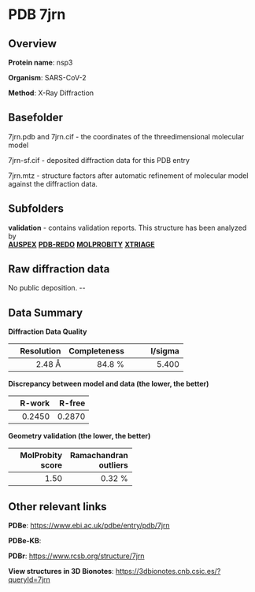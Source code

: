 # PDB 7jrn

## Overview

**Protein name**: nsp3

**Organism**: SARS-CoV-2

**Method**: X-Ray Diffraction



## Basefolder

7jrn.pdb and 7jrn.cif - the coordinates of the threedimensional molecular model

7jrn-sf.cif - deposited diffraction data for this PDB entry

7jrn.mtz - structure factors after automatic refinement of molecular model against the diffraction data.

## Subfolders





**validation** - contains validation reports. This structure has been analyzed by <br>[**AUSPEX**](https://github.com/thorn-lab/coronavirus_structural_task_force/tree/master/pdb/nsp3/SARS-CoV-2/7jrn/validation/auspex) [**PDB-REDO**](https://github.com/thorn-lab/coronavirus_structural_task_force/tree/master/pdb/nsp3/SARS-CoV-2/7jrn/validation/pdb-redo) [**MOLPROBITY**](https://github.com/thorn-lab/coronavirus_structural_task_force/tree/master/pdb/nsp3/SARS-CoV-2/7jrn/validation/molprobity) [**XTRIAGE**](https://github.com/thorn-lab/coronavirus_structural_task_force/blob/master/pdb/nsp3/SARS-CoV-2/7jrn/validation/Xtriage_output.log)  



## Raw diffraction data

No public deposition. --<br> 

## Data Summary
**Diffraction Data Quality**

|   | Resolution | Completeness| I/sigma |
|---|-------------:|----------------:|--------------:|
|   |2.48 Å|84.8  %|<img width=50/>5.400|

**Discrepancy between model and data (the lower, the better)**

|   | **R-work**| **R-free**   
|---|-------------:|----------------:|           
||  0.2450|  0.2870|

**Geometry validation (the lower, the better)**

|   |**MolProbity<br>score**| **Ramachandran<br>outliers** 
|---|-------------:|----------------:|
||  1.50|  0.32 %|

 

 



## Other relevant links 
**PDBe**:  https://www.ebi.ac.uk/pdbe/entry/pdb/7jrn

**PDBe-KB**:  
 
**PDBr**: https://www.rcsb.org/structure/7jrn 

**View structures in 3D Bionotes**: https://3dbionotes.cnb.csic.es/?queryId=7jrn

